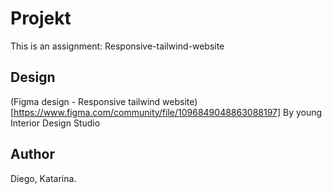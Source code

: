 # Projekt
This is an assignment: Responsive-tailwind-website

## Design
(Figma design - Responsive tailwind website) [https://www.figma.com/community/file/1096849048863088197] By young Interior Design Studio

## Author
Diego, Katarina.
